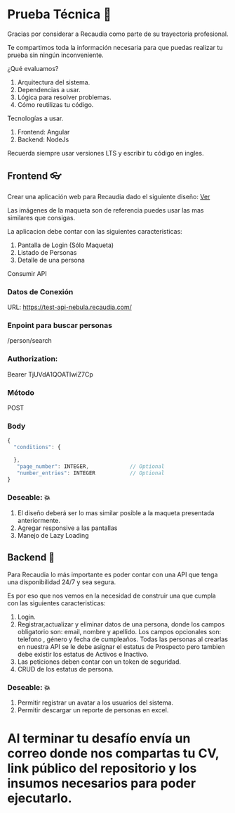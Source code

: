
# Prueba Técnica :rocket:

Gracias por considerar a Recaudia como parte de su trayectoria profesional. 

Te compartimos toda la información necesaria para que puedas realizar tu prueba sin ningún inconveniente. 

¿Qué evaluamos?

1. Arquitectura del sistema.
2. Dependencias a usar.
3. Lógica para resolver problemas.
4. Cómo reutilizas tu código.

Tecnologías a usar.
1. Frontend: Angular
2. Backend: NodeJs

Recuerda siempre usar versiones LTS y escribir tu código en ingles. 

## Frontend :eyeglasses:

Crear una aplicación web para Recaudia dado el siguiente diseño: [Ver](https://nebuladiag.blob.core.windows.net/challenges/prueba.pdf)

Las imágenes de la maqueta son de referencia puedes usar las mas similares que consigas. 

La aplicacion debe contar con las siguientes caracteristicas:

1. Pantalla de Login (Sólo Maqueta)
2. Listado de Personas
3. Detalle de una persona

Consumir API 

### Datos de Conexión 
URL: https://test-api-nebula.recaudia.com/

### Enpoint para buscar personas
/person/search

### Authorization: 

Bearer TjUVdA1QOATIwiZ7Cp
  
### Método 
  POST

  ### Body 
  ```javascript
  {
    "conditions": {

    },
     "page_number": INTEGER,             // Optional
     "number_entries": INTEGER           // Optional
}
```

### Deseable:  :boom:
1. El diseño deberá ser lo mas similar posible a la maqueta presentada anteriormente.
2. Agregar responsive a las pantallas
3. Manejo de Lazy Loading



## Backend :minidisc:

Para Recaudia lo más importante es poder contar con una API que tenga una disponibilidad 24/7 y sea segura. 

Es por eso que nos vemos en la necesidad de construir una que cumpla con las siguientes caracteristicas: 

1. Login.
2. Registrar,actualizar y eliminar datos de una persona, donde los campos obligatorio son: email, nombre y apellido. Los campos opcionales son: telefono , género y fecha de cumpleaños. Todas las personas al crearlas en nuestra API se le debe asignar el estatus de Prospecto pero tambien debe existir los estatus de Activos e Inactivo.
3. Las peticiones deben contar con un token de seguridad.
4. CRUD de los estatus de persona.

### Deseable:  :boom:
1. Permitir registrar un avatar a los usuarios del sistema.
2. Permitir descargar un reporte de personas en excel.

# Al terminar tu desafío envía un correo donde nos compartas tu CV, link público del repositorio y los insumos necesarios para poder ejecutarlo.

 ![<img
   src="https://nebuladiag.blob.core.windows.net/challenges/alienship.png"
   width="100px">](https://nebuladiag.blob.core.windows.net/challenges/alienship.png)
